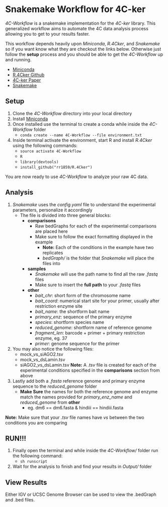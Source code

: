 # Snakemake Workflow for 4C-ker

*4C-Workflow* is a snakemake implementation for the *4C-ker* library.
This generalized workflow aims to automate the 4C data analysis process allowing
you to get to your results faster. 

This workflow depends heavily upon *Miniconda*, *R.4Cker*, and *Snakemake* so if you
want know what they are checkout the links below. Otherwise just follow the **setup**
process and you should be able to get the *4C-Workflow* up and running.

* [Miniconda](http://conda.pydata.org/miniconda.html)
* [R.4Cker Github](https://github.com/rr1859/R.4Cker)
* [4C-ker Paper](http://journals.plos.org/ploscompbiol/article?id=10.1371%2Fjournal.pcbi.1004780)
* [Snakemake](https://bitbucket.org/snakemake/snakemake/wiki/Home)


## Setup

1. Clone the *4C-Workflow* directory into your local directory
2. Install [Miniconda](http://conda.pydata.org/miniconda.html)
3. Once installed use the terminal to create a conda while inside the *4C-Workflow* folder
   - `conda create --name 4C-Workflow --file environment.txt`
4. Inside terminal activate the environment, start R and install *R.4Cker* using the following commands:
   - `source activate 4C-Workflow`
   - `R`
   - `library(devtools)`
   - `install_github("rr1859/R.4Cker")`

You are now ready to use *4C-Workflow* to analyze your raw 4C data.

## Analysis

1. *Snakemake* uses the *config.yaml* file to understand the experimental parameters, personalize it accordingly
   - The file is divided into three general blocks:
	 - **comparisons**
	   - Raw bedGraphs for each of the experimental comparisons are placed here
	   - Make sure to follow the exact formatting displayed in the example
		 - **Note:** Each of the conditions in the example have two replicates
		 - *bedGraph/* is the folder that *Snakemake* will place the files into
	 - **samples**
	   - *Snakemake* will use the path name to find all the raw *.fastq* files
	   - Make sure to insert the **full path** to your *.fastq* files
	 - **other**
	     - *bait_chr*: short form of the chromosome name
	     - *bait_coord*: numerical start site for your primer, usually after restriction enzyme site
	     - *bait_name*: the shortform bait name
	     - *primary_enz*: sequence of the primary enzyme
	     - *species*: shortform species name
	     - *reduced_genome*: shortform name of reference genome
	     - *fragment_len*: barcode + primer + primary restriction enzyme, eg. 37
	     - *primer*: genome sequence for the primer
2. You may also notice the following files:
   * mock_vs_siAGO2.tsv
   * mock_vs_dsLamin.tsv
   * siAGO2_vs_dsLamin.tsv
**Note:** A *.tsv* file is created for each of the experimental conditions specified in the **comparisons** section from above
4. Lastly add both a *.fasta* reference genome and primary enzyme sequence to the *reduced_genome* folder
   - **Make Sure** the names for both the reference genome and enzyme match the names provided for *primary_enz_name* and *reduced_genome* from **other**
	 - eg. dm6 == dm6.fasta & hindiii == hindiii.fasta

**Note:** Make sure that your *.tsv* file names have *_vs_* between the two conditions you are comparing

## RUN!!!

1. Finally open the terminal and while inside the *4C-Workflow/* folder run the following command:
   - `sh runscript`
2. Wait for the analysis to finish and find your results in *Output/* folder


## View Results

Either IGV or UCSC Genome Browser can be used to view the .bedGraph and .bed files.
